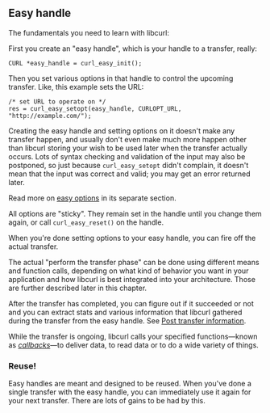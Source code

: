 ## Easy handle

The fundamentals you need to learn with libcurl:

First you create an "easy handle", which is your handle to a transfer, really:

    CURL *easy_handle = curl_easy_init();

Then you set various options in that handle to control the upcoming transfer.
Like, this example sets the URL:

    /* set URL to operate on */
    res = curl_easy_setopt(easy_handle, CURLOPT_URL, "http://example.com/");

Creating the easy handle and setting options on it doesn't make any transfer
happen, and usually don't even make much more happen other than libcurl storing
your wish to be used later when the transfer actually occurs. Lots of
syntax checking and validation of the input may also be postponed, so just
because `curl_easy_setopt` didn't complain, it doesn't mean that the input was
correct and valid; you may get an error returned later.

Read more on [easy options](libcurl-options.md) in its separate section.

All options are "sticky". They remain set in the handle until you change them
again, or call `curl_easy_reset()` on the handle.

When you're done setting options to your easy handle, you can fire off the
actual transfer.

The actual "perform the transfer phase" can be done using different
means and function calls, depending on what kind of behavior you want in your
application and how libcurl is best integrated into your architecture. Those
are further described later in this chapter.

After the transfer has completed, you can figure out if it succeeded or not
and you can extract stats and various information that libcurl gathered during
the transfer from the easy handle. See [Post transfer
information](libcurl-getinfo.md).

While the transfer is ongoing, libcurl calls your specified functions—known
as *[callbacks](libcurl-callbacks.md])*—to deliver data, to read data or to
do a wide variety of things.

### Reuse!

Easy handles are meant and designed to be reused. When you've done a single
transfer with the easy handle, you can immediately use it again for your next
transfer. There are lots of gains to be had by this.
